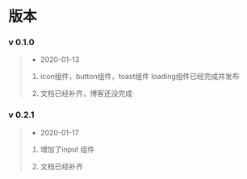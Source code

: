 # 版本

### v 0.1.0 
> * 2020-01-13
>
> 1. icon组件，button组件，toast组件 loading组件已经完成并发布
>
> 2. 文档已经补齐，博客还没完成

### v 0.2.1 
> * 2020-01-17
>
> 1. 增加了input 组件
>
> 2. 文档已经补齐